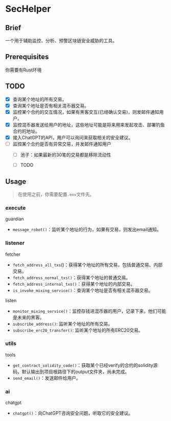 # SecHelper

## Brief

一个用于辅助监控、分析、预警区块链安全威胁的工具。

## Prerequisites

你需要有Rust环境

## TODO

- [x] 查询某个地址的所有交易。
- [x] 查询某个地址是否有相关混币器交易。
- [x] 监控某个合约的交互情况，如果有黑客交互(已经确认交易)，则发邮件通知用户。
- [x] 监控混币器发送给用户的地址，这些地址可能是将来用来发起攻击、部署钓鱼合约的地址。
- [x] 接入ChatGPT的API，用户可以询问来获取相关的安全建议。
- [ ] 监控某个合约是否有异常交易，并发邮件通知用户
  - [ ] 池子：如果最新的30笔的交易都是移除流动性
  - [ ] TODO


## Usage

> 在使用之前，你需要配置`.env`文件先。

### execute

guardian

- `message_robot()`：监听某个地址的行为，如果有交易，则发出email通知。

### listener

fetcher

- `fetch_address_all_txs`()：获得某个地址的所有交易，包括普通交易、内部交易。
- `fetch_address_normal_txs()`：获得某个地址的普通交易。
- `fetch_address_internal_txs()`：获得某个地址的内部交易。
- `is_invoke_mixing_service()`：查询某个地址是否有相关混币器交易。

listen

- `monitor_mixing_service()`：监控存钱进混币器的用户，记录下来，他们可能是未来的黑客。
- `subscribe_address()`: 监听某个地址的所有交易。
- `subscribe_erc20_transfer()`: 监听某个地址的所有ERC20交易。

### utils

tools

- `get_contract_solidity_code()`：获取某个已经verify的合约的solidity源码，默认输出到项目根路径下的output文件夹，尚未完成。
- `send_email()`：发送邮件给用户。

### ai

chatgpt

- `chatgpt()`：向ChatGPT咨询安全问题，听取它的安全建议。

